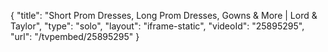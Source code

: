 {
    "title": "Short Prom Dresses, Long Prom Dresses, Gowns & More | Lord & Taylor",
    "type": "solo",
    "layout": "iframe-static",
    "videoId": "25895295",
    "url": "\/tvpembed\/25895295"
}